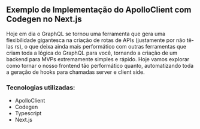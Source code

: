 ## Exemplo de Implementação do ApolloClient com Codegen no Next.js

Hoje em dia o GraphQL se tornou uma ferramenta que gera uma flexibilidade gigantesca na criação de rotas de APIs (justamente por não tê-las rs), o que deixa ainda mais performático com outras ferramentas que criam toda a lógica do GraphQL para você, tornando a criação de um backend para MVPs extremamente simples e rápido. Hoje vamos explorar como tornar o nosso frontend tão performático quanto, automatizando toda a geração de hooks para chamadas server e client side.

### Tecnologias utilizadas:
- ApolloClient
- Codegen
- Typescript
- Next.js

